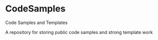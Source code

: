 # CodeSamples
Code Samples and Templates

A repository for storing public code samples and strong template work
